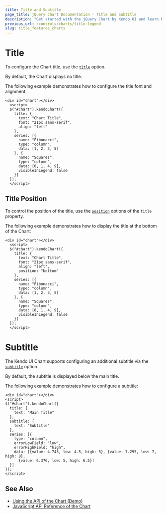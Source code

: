 ```yaml
---
title: Title and Subtitle
page_title: jQuery Chart Documentation - Title and Subtitle
description: "Get started with the jQuery Chart by Kendo UI and learn how to control its appearance, change its themes and manage its animated transitions."
previous_url: /controls/charts/title-legend
slug: title_features_charts
---
```


# Title

To configure the Chart title, use the [`title`](/api/javascript/dataviz/ui/chart/configuration/title) option.

By default, the Chart displays no title.

The following example demonstrates how to configure the title font and alignment.

    <div id="chart"></div>
      <script>
      $("#chart").kendoChart({
        title: {
          text: "Chart Title",
          font: "21px sans-serif",
          align: "left"
        },
        series: [{
          name: "Fibonacci",
          type: "column",
          data: [1, 2, 3, 5]
        }, {
          name: "Squares",
          type: "column",
          data: [0, 1, 4, 9],
          visibleInLegend: false
        }]
      });
      </script>

## Title Position

To control the position of the title, use the [`position`](/api/javascript/dataviz/ui/chart/configuration/title#titleposition) options of the `title` property.

The following example demonstrates how to display the title at the bottom of the Chart:

    <div id="chart"></div>
      <script>
      $("#chart").kendoChart({
        title: {
          text: "Chart Title",
          font: "21px sans-serif",
          align: "left",
          position: "bottom"
        },
        series: [{
          name: "Fibonacci",
          type: "column",
          data: [1, 2, 3, 5]
        }, {
          name: "Squares",
          type: "column",
          data: [0, 1, 4, 9],
          visibleInLegend: false
        }]
      });
      </script>

# Subtitle

The Kendo UI Chart supports configuring an additional subtitle via the [`subtitle`](/api/javascript/dataviz/ui/chart/configuration/subtitle) option.

By default, the subtitle is displayed below the main title.

The following example demonstrates how to configure a subtitle:

    <div id="chart"></div>
    <script>
    $("#chart").kendoChart({
      title: {
        text: "Main Title"
      },
      subtitle: {
        text: "Subtitle"
      },
      series: [{
        type: "column",
        errorLowField: "low",
        errorHighField: "high",
        data: [{value: 4.743, low: 4.5, high: 5}, {value: 7.295, low: 7, high: 8},
          {value: 6.376, low: 5, high: 6.5}]
      }]
    });
    </script>

## See Also

* [Using the API of the Chart (Demo)](https://demos.telerik.com/kendo-ui/chart-api/index)
* [JavaScript API Reference of the Chart](/api/javascript/dataviz/ui/chart)
